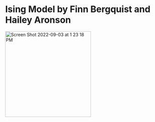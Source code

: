 # Ising Model by Finn Bergquist and Hailey Aronson


<img width="272" alt="Screen Shot 2022-09-03 at 1 23 18 PM" src="https://user-images.githubusercontent.com/61434761/188281717-c6cfbcf7-d88a-4825-8433-ce403145e857.png">
